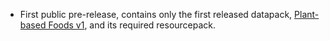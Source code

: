 
- First public pre-release, contains only the first released datapack, [Plant-based Foods v1](plant-based_foods_v1.html), and its required resourcepack.